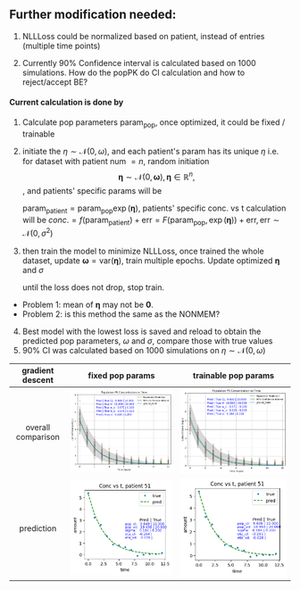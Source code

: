 ## Further modification needed:


1. NLLLoss could be normalized based on patient, instead of entries (multiple time points)

2. Currently 90% Confidence interval is calculated based on 1000 simulations. How do the popPK do CI calculation and how to reject/accept BE?


#### Current calculation is done by

1. Calculate pop parameters $\text{param}_{\text{pop}}$, once optimized, it could be fixed / trainable
2. initiate the $\eta \sim \mathcal{N}(0, \omega)$, and each patient's param has its unique $\eta$
    i.e. for dataset with patient num $= n$, random initiation $$\mathbf{\eta} \sim \mathcal{N}(0, \mathbf{\omega}),  \mathbf{\eta}\in \mathbb{R}^n, $$, and patients' specific params will be

   $`\text{param}_{\text{patient}} =\text{param}_{\text{pop}} \exp(\mathbf{\eta})`$, patients' specific conc. vs t calculation will be $`conc. = f(\text{param}_{\text{patient}}) + \text{err} = F(\text{param}_{\text{pop}}, \exp(\mathbf{\eta})) + \text{err}, \text{err} \sim \mathcal{N}(0, \sigma^2)`$
4. then train the model to minimize NLLLoss, once trained the whole dataset, update $\mathbf{\omega} = \text{var} (\mathbf{\eta})$, 
   train multiple epochs. Update optimized $\mathbf{\eta}$ and $\sigma$

   until the loss does not drop, stop train.
   
  * Problem 1: mean of $\mathbf{\eta}$ may not be $\mathbf{0}$.
  * Problem 2: is this method the same as the NONMEM?  
4.  Best model with the lowest loss is saved and reload to obtain the predicted pop parameters, $\omega$ and $\sigma$, compare those with true values
5.  90% CI was calculated based on 1000 simulations on $\eta \sim \mathcal{N}(0, \omega)$


 | gradient descent |  fixed pop params   | trainable pop params 
:-----:|:-------------------------:|:-------------------------:
|overall comparison| ![](fig/nn_no_train_pop.png)  | ![](fig/nn_train_pop.png) 
| prediction | ![](fig/nn_no_train_pop_pred.png) | ![](fig/nn_train_pop_pred.png) 


